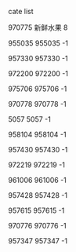 cate list

970775 新鲜水果 8

955035 955035 -1

957330 957330 -1

972200 972200 -1

975706 975706 -1

970778 970778 -1

5057 5057 -1

958104 958104 -1

957430 957430 -1

972219 972219 -1

961006 961006 -1

957428 957428 -1

957615 957615 -1

970776 970776 -1

957347 957347 -1

